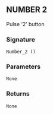 ## NUMBER 2

Pulse ‘2’ button


### Signature

`Number_2 ()`


### Parameters

`None`


### Returns

`None`